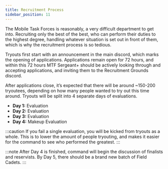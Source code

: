 ```yaml
---
title: Recruitment Process
sidebar_position: 11
---
```


The Mobile Task Forces is reasonably, a very difficult department to get into. Recruiting only the best of the best, who can perform their duties to the highest degree, handling whatever situation is set out in front of them, which is why the recruitment process is so tedious.

Tryouts first start with an announcement in the main discord, which marks the opening of applications. Applications remain open for 72 hours, and within this 72 hours MTF Sergeant+ should be actively looking through and accepting applications, and inviting them to the Recruitment Grounds discord.

After applications close, it’s expected that there will be around ~150-200 tryoutees, depending on how many people wanted to try out this time around. Tryouts will be split into 4 separate days of evaluations.

- <strong>Day 1:</strong> Evaluation
- <strong>Day 2:</strong> Evaluation
- <strong>Day 3:</strong> Evaluation
- <strong>Day 4:</strong> Makeup Evaluation

:::caution
If you fail a single evaluation, you will be kicked from tryouts as a whole. This is to lower the amount of people tryouting, and makes it easier for the command to see who performed the greatest.
:::

:::note
After Day 4 is finished, command will begin the discussion of finalists and reservists. By Day 5, there should be a brand new batch of Field Cadets.
:::